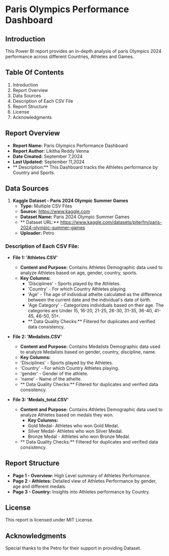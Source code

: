 
# Paris Olympics Performance Dashboard
## Introduction
This Power BI report provides an in-depth analysis of paris Olympics 2024 performance across different Countries, Athletes and Games. 
## Table Of Contents
1. Introduction
2. Report Overview
3. Data Sources
4. Description of Each CSV File
5. Report Structure
6. License
7. Acknowledgments 

## Report Overview
- **Report Name:** Paris Olympics Performance Dashboard
- **Report Author:** Likitha Reddy Venna
- **Date Created:** September 7,2024
- **Last Updated:** September 11,2024
- ** Description:** This Dashboard tracks the Athletes performance by Country and Sports.

## Data Sources
1. **Kaggle Dataset - Paris 2024 Olympic Summer Games**
    - **Type:** Multiple CSV Files
    - **Source:** https://www.kaggle.com
    - **Dataset Name:**  Paris 2024 Olympic Summer Games
    - ** Dataset URL:** https://www.kaggle.com/datasets/piterfm/paris-2024-olympic-summer-games
    - **Uploader:** Petro

### Description of Each CSV File:
- **File 1: 'Athletes.CSV'**
  - **Content and Purpose:** Contains Athletes Demographic data used to analyze Athletes based on age, gender, country, sports.
  - **Key Columns:**
    - 'Disciplines' - Sports played by the Athletes.
    - 'Country' - For which Country Athletes playing.
    - 'Age' - The age of individual athelte calculated as the difference between the current date and the individual's date of birth.
    - 'Age Category' - Categorizes individuals based on their age. The categories are Under 15, 16-20, 21-25, 26-30, 31-35, 36-40, 41-45, 46-50, 51+.
    - ** Data Quality Checks:**  Filtered for duplicates and verified data consistency.

- **File 2: 'Medalists.CSV'**
   - **Content and Purpose:** Contains Medalists Demographic data used to analyze Medalists based on gender, country, discipline, name.
   - **Key Columns:**
    - 'Disciplines' - Sports played by the Athletes.
    - 'Country' - For which Country Athletes playing.
    - 'gender' - Gender of the athlete.
    - 'name' - Name of the athelte.
    - ** Data Quality Checks:**  Filtered for duplicates and verified data consistency.
- **File 3: 'Medals_total.CSV'**
   - **Content and Purpose:**  Contains Athletes Demographic data used to analyze Athletes based on medals they won.
     - **Key Columns:** 
      - Gold Medal- Athletes who won Gold Medal.
      - Silver Medal- Athletes who won Silver Medal.
      - Bronze Medal - Athletes who won Bronze Medal.
    - ** Data Quality Checks:**  Filtered for duplicates and verified data consistency.

## Report Structure
- **Page 1 - Overview:** High Level summary of Athletes Performance.
- **Page 2 - Athletes:** Detailed view of Athletes Performance by gender, age and different medals.
- **Page 3 - Country:** Insights into Athletes performance by Country.

## License
This report is licensed under MIT License.

## Acknowledgments
Special thanks to the Petro for their support in providing Dataset.



